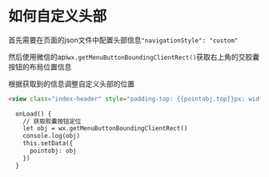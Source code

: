 # 如何自定义头部

首先需要在页面的json文件中配置头部信息`"navigationStyle": "custom"`

然后使用微信的api`wx.getMenuButtonBoundingClientRect()`获取右上角的交胶囊按钮的布局位置信息

根据获取到的信息调整自定义头部的位置

```html
<view class="index-header" style="padding-top: {{pointobj.top}}px; width: {{pointobj.left}}px;">
  
  onLoad() {
    // 获取胶囊按钮定位
    let obj = wx.getMenuButtonBoundingClientRect()
    console.log(obj)
    this.setData({
      pointobj: obj
    })
  }
```

